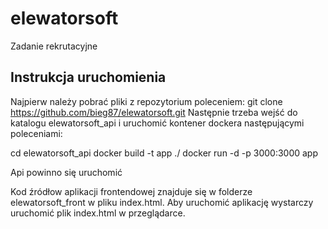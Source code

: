 # elewatorsoft

Zadanie rekrutacyjne

## Instrukcja uruchomienia

Najpierw należy pobrać pliki z repozytorium poleceniem: git clone https://github.com/bieg87/elewatorsoft.git
Następnie trzeba wejść do katalogu elewatorsoft_api i uruchomić kontener dockera następującymi poleceniami:

cd elewatorsoft_api
docker build -t app ./
docker run -d -p 3000:3000 app

Api powinno się uruchomić

Kod źródłow aplikacji frontendowej znajduje się w folderze elewatorsoft_front w pliku index.html. Aby uruchomić aplikację wystarczy uruchomić plik index.html w przeglądarce.